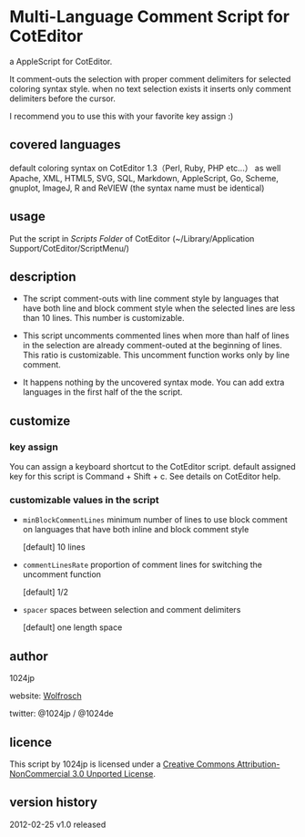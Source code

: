 
Multi-Language Comment Script for CotEditor
===========================================

a AppleScript for CotEditor.

It comment-outs the selection with proper comment delimiters for selected coloring syntax style.
when no text selection exists it inserts only comment delimiters before the cursor.

I recommend you to use this with your favorite key assign :)

covered languages
-------------
default coloring syntax on CotEditor 1.3（Perl, Ruby, PHP etc...）
as well Apache, XML, HTML5, SVG, SQL,  Markdown, AppleScript, Go, Scheme, gnuplot, ImageJ, R and ReVIEW
(the syntax name must be identical)


usage
-------------
Put the script in *Scripts Folder* of CotEditor (~/Library/Application Support/CotEditor/ScriptMenu/)


description
-------------
- The script comment-outs with line comment style 
  by languages that have both line and block comment style
  when the selected lines are less than 10 lines.
  This number is customizable.

- This script uncomments commented lines
  when more than half of lines in the selection are already comment-outed at the beginning of lines.
  This ratio is customizable.
  This uncomment function works only by line comment.

- It happens nothing by the uncovered syntax mode.
  You can add extra languages in the first half of the the script.


customize
-------------
### key assign
You can assign a keyboard shortcut to the CotEditor script.
default assigned key for this script is Command + Shift + c.
See details on CotEditor help.

### customizable values in the script
- `minBlockCommentLines`
	minimum number of lines to use block comment on languages that have both inline and block comment style
	
	[default] 10 lines
	
- `commentLinesRate`
	proportion of comment lines for switching the uncomment function
	
	[default] 1/2

- `spacer`
	spaces between selection and comment delimiters
	
	[default] one length space


author
-------------
1024jp

website: [Wolfrosch](http://wolfrosch.com/)

twitter: @1024jp / @1024de


licence
-------------
This script by 1024jp is licensed under a [Creative Commons Attribution-NonCommercial 3.0 Unported License](http://creativecommons.org/licenses/by-nc/3.0/).


version history
-------------
2012-02-25 v1.0 released
